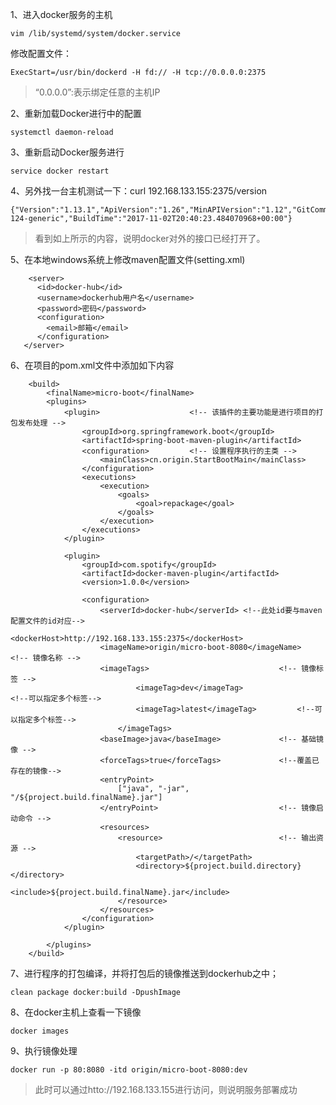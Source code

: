 1、进入docker服务的主机
```
vim /lib/systemd/system/docker.service
```

修改配置文件：
```
ExecStart=/usr/bin/dockerd -H fd:// -H tcp://0.0.0.0:2375
```

> “0.0.0.0”:表示绑定任意的主机IP


2、重新加载Docker进行中的配置

```
systemctl daemon-reload
```

3、重新启动Docker服务进行

```
service docker restart
```


4、另外找一台主机测试一下：curl 192.168.133.155:2375/version

```
{"Version":"1.13.1","ApiVersion":"1.26","MinAPIVersion":"1.12","GitCommit":"092cba3","GoVersion":"go1.6.2","Os":"linux","Arch":"amd64","KernelVersion":"4.4.0-124-generic","BuildTime":"2017-11-02T20:40:23.484070968+00:00"}
```
> 看到如上所示的内容，说明docker对外的接口已经打开了。


5、在本地windows系统上修改maven配置文件(setting.xml)

```
    <server>
      <id>docker-hub</id>
      <username>dockerhub用户名</username>
      <password>密码</password>
      <configuration>
        <email>邮箱</email>
      </configuration>
   </server>
```

6、在项目的pom.xml文件中添加如下内容

```
    <build>
		<finalName>micro-boot</finalName>
		<plugins>
			<plugin>					<!-- 该插件的主要功能是进行项目的打包发布处理 -->
				<groupId>org.springframework.boot</groupId>
				<artifactId>spring-boot-maven-plugin</artifactId>
				<configuration>			<!-- 设置程序执行的主类 -->
					<mainClass>cn.origin.StartBootMain</mainClass>
				</configuration>
				<executions>
					<execution>
						<goals>
							<goal>repackage</goal>
						</goals>
					</execution>
				</executions>
			</plugin>
			
			<plugin>
				<groupId>com.spotify</groupId>
				<artifactId>docker-maven-plugin</artifactId>
				<version>1.0.0</version> 
				
				<configuration>
					<serverId>docker-hub</serverId> <!--此处id要与maven配置文件的id对应-->
					<dockerHost>http://192.168.133.155:2375</dockerHost>
					<imageName>origin/micro-boot-8080</imageName>	<!-- 镜像名称 -->
					<imageTags>								<!-- 镜像标签 -->
                        	<imageTag>dev</imageTag>				<!--可以指定多个标签-->
                        	<imageTag>latest</imageTag>			<!--可以指定多个标签-->
                    	</imageTags>
					<baseImage>java</baseImage>				<!-- 基础镜像 -->
					<forceTags>true</forceTags>				<!--覆盖已存在的镜像-->
					<entryPoint>
						["java", "-jar", "/${project.build.finalName}.jar"]
					</entryPoint>							<!-- 镜像启动命令 -->
					<resources>
						<resource>							<!-- 输出资源 -->
							<targetPath>/</targetPath>
							<directory>${project.build.directory}</directory>
							<include>${project.build.finalName}.jar</include>
						</resource>
					</resources>
				</configuration>
			</plugin>
			
		</plugins>
	</build>
```

 7、进行程序的打包编译，并将打包后的镜像推送到dockerhub之中；

```
clean package docker:build -DpushImage
```


8、在docker主机上查看一下镜像

```
docker images
```


9、执行镜像处理

```
docker run -p 80:8080 -itd origin/micro-boot-8080:dev
```

> 此时可以通过htto://192.168.133.155进行访问，则说明服务部署成功

